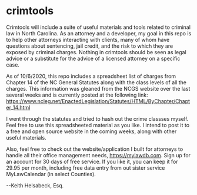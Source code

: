 # crimtools
Crimtools will include a suite of useful materials and tools related to criminal law in North Carolina. As an attorney and a developer, my goal in this repo is to help other attorneys interacting with clients, many of whom have questions about sentencing, jail credit, and the risk to which they are exposed by criminal charges. Nothing in crimtools should be seen as legal advice or a substitute for the advice of a licensed attorney on a specific case. 

As of 10/6/2020, this repo includes a spreadsheet list of charges from Chapter 14 of the NC General Statutes along with the class levels of all the charges. This information was gleaned from the NCGS website over the last several weeks and is currently posted at the following link: https://www.ncleg.net/EnactedLegislation/Statutes/HTML/ByChapter/Chapter_14.html


I went through the statutes and tried to hash out the crime classses myself. Feel free to use this spreadsheeted material as you like. I intend to post it to a free and open source website in the coming weeks, along with other useful materials. 

Also, feel free to check out the website/application I built for attorneys to handle all their office management needs, https://mylawdb.com. Sign up for an account for 30 days of free service. If you like it, you can keep it for 29.95 per month, including free data entry from out sister service MyLawCalendar (in select Counties).


--Keith Helsabeck, Esq.
